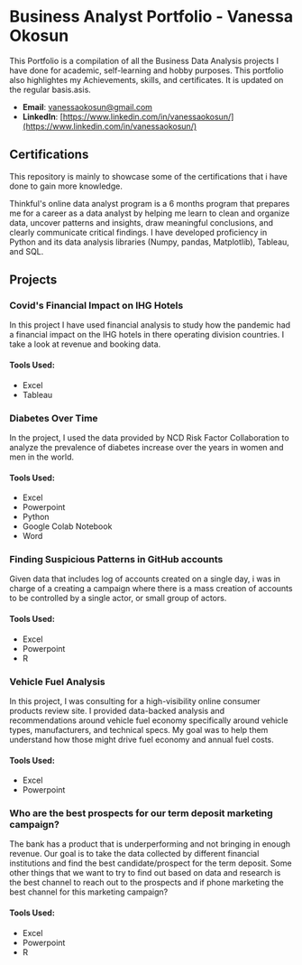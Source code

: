 # Business Analyst Portfolio - Vanessa Okosun
This Portfolio is a compilation of all the Business Data Analysis projects I have done for academic, self-learning and hobby purposes. This portfolio also highlightes my Achievements, skills, and certificates. It is updated on the regular basis.asis.

- **Email**: [vanessaokosun@gmail.com](vanessaokosun@gmail.com)
- **LinkedIn**: [https://www.linkedin.com/in/vanessaokosun/](https://www.linkedin.com/in/vanessaokosun/)

## Certifications
This repository is mainly to showcase some of the certifications that i have done to gain more knowledge. 

Thinkful's online data analyst program is a 6 months program that prepares me for a career as a data analyst by helping me learn to clean and organize data, uncover patterns and insights, draw meaningful conclusions, and clearly communicate critical findings. I have developed proficiency in Python and its data analysis libraries (Numpy, pandas, Matplotlib), Tableau, and SQL.

## Projects

### Covid's Financial Impact on IHG Hotels

In this project I have used financial analysis to study how the pandemic had a financial impact on the IHG hotels in there operating division countries. I take a look at revenue and booking data. 
  #### Tools Used:
  - Excel
  - Tableau

### Diabetes Over Time
In the project, I used the data provided by NCD Risk Factor Collaboration to analyze the prevalence of diabetes increase over the years in women and men in the world. 
#### Tools Used:
  - Excel
  - Powerpoint
  - Python
  - Google Colab Notebook 
  - Word 
  
### Finding Suspicious Patterns in GitHub accounts
Given data that includes log of accounts created on a single day, i was in charge of a creating a campaign where there is a  mass creation of accounts to be controlled by a single actor, or small group of actors. 
#### Tools Used:
  - Excel
  - Powerpoint
  - R

### Vehicle Fuel Analysis  
In this project, I was consulting for a high-visibility online consumer products review site. I provided data-backed analysis and recommendations around vehicle fuel economy specifically around vehicle types, manufacturers, and technical specs. My goal was to help them understand how those might drive fuel economy and annual fuel costs.
#### Tools Used:
  - Excel
  - Powerpoint

### Who are the best prospects for our term deposit marketing campaign?
The bank has a product that is underperforming and not bringing in enough revenue. Our goal is to take the data collected by different financial institutions and find the best candidate/prospect for the term deposit. Some other things that we want to try to find out based on data and research is the best channel to reach out to the prospects and if phone marketing the best channel for this marketing campaign?
#### Tools Used:
  - Excel
  - Powerpoint
  - R 



